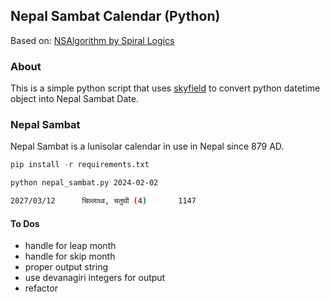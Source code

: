 ## Nepal Sambat Calendar (Python)

Based on: [NSAlgorithm by Spiral Logics](https://nsapi.spiralogics.net/nsalgorithm.pdf)


### About
This is a simple python script that uses [skyfield](https://pypi.org/project/skyfield/) to convert python datetime object into Nepal Sambat Date. 

### Nepal Sambat
Nepal Sambat is a lunisolar calendar in use in
Nepal since 879 AD.

```python
pip install -r requirements.txt
```
```bash
python nepal_sambat.py 2024-02-02

2027/03/12      चिल्लाथ्व, चतुथी (4)       1147
```
#### To Dos
- handle for leap month
- handle for skip month
- proper output string
- use devanagiri integers for output
- refactor